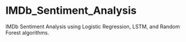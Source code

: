 # IMDb_Sentiment_Analysis
IMDb Sentiment Analysis using Logistic Regression, LSTM, and Random Forest algorithms.
